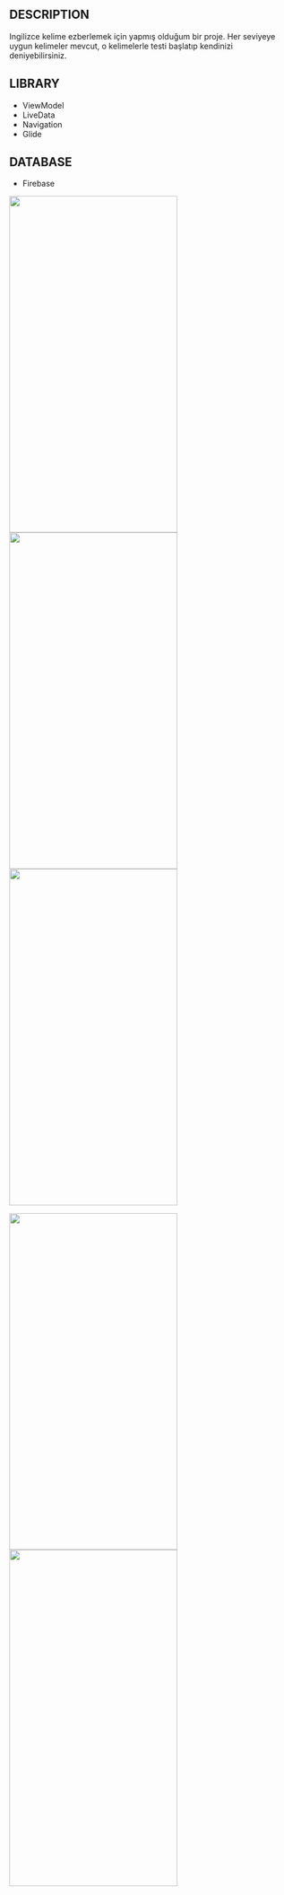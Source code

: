 ## DESCRIPTION
  Ingilizce kelime ezberlemek için yapmış olduğum bir proje. Her seviyeye uygun kelimeler mevcut, o kelimelerle testi başlatıp kendinizi deniyebilirsiniz.
  
  ## LIBRARY
- ViewModel
- LiveData
- Navigation
- Glide

 ## DATABASE
- Firebase


<img src="https://user-images.githubusercontent.com/15629056/92957714-aaaa7100-f471-11ea-9897-965578be9629.png" width="300" height="600"> <img src="https://user-images.githubusercontent.com/15629056/92958508-06c1c500-f473-11ea-9804-41d2496ddd45.png" width="300" height="600"> <img src="https://user-images.githubusercontent.com/15629056/92958614-31ac1900-f473-11ea-9955-1d2205a3b941.png" width="300" height="600"> 

<img src="https://user-images.githubusercontent.com/15629056/92958651-42f52580-f473-11ea-8f75-bae551e4544b.png" width="300" height="600"> <img src="https://user-images.githubusercontent.com/15629056/92958673-4e485100-f473-11ea-960e-c7ee8ef526e5.png" width="300" height="600">

  
